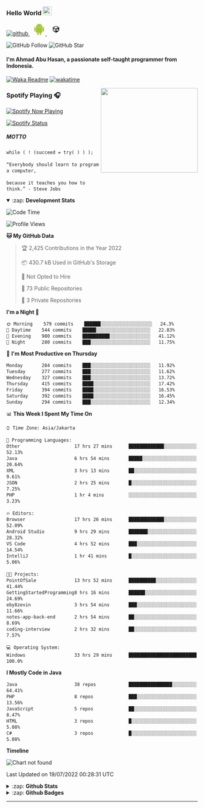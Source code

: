 ### Hello World <img src="https://github.com/eby8zevin/eby8zevin/blob/main/assets/Hi.gif"  width="23" height="23">

<p align="left">
  <a href="https://github.com/eby8zevin" target="_blank">
    <img src="https://github.com/eby8zevin/eby8zevin/blob/main/assets/GitHub.png" alt="github" width="33" height="33"/>
  </a>
  &nbsp;
  <a href="https://github.com/eby8zevin/QRBarcode" target="_blank">
    <img src="https://raw.githubusercontent.com/devicons/devicon/master/icons/android/android-plain.svg" alt="android" width="33" height="33"/>
  </a>
  &nbsp;
  <a href="https://github.com/eby8zevin/unity-ARMarker" target="_blank">
    <img src="https://raw.githubusercontent.com/devicons/devicon/master/icons/unity/unity-original.svg" alt="unity" width="33" height="33"/>
  </a>
</p>

![GitHub Follow](https://img.shields.io/github/followers/eby8zevin.svg?style=social&label=Follow)
![GitHub Star](https://img.shields.io/github/stars/eby8zevin?affiliations=OWNER%2CCOLLABORATOR&style=social&label=Star)

#### I'm Ahmad Abu Hasan, a passionate self-taught programmer from Indonesia.

[![Waka Readme](https://github.com/eby8zevin/eby8zevin/actions/workflows/anmol098.yml/badge.svg)](https://github.com/eby8zevin/eby8zevin/actions/workflows/anmol098.yml)
[![wakatime](https://wakatime.com/badge/user/bbcd646f-1daf-4865-a20e-46d4c803e6f8.svg)](https://wakatime.com/@bbcd646f-1daf-4865-a20e-46d4c803e6f8)

<img src="https://github.com/eby8zevin/eby8zevin/blob/main/assets/Octocat.png" width="255" height="222" align='right'>

### Spotify Playing 🎧

[<img src="https://spotify-now-playing-ahmadabuhasan.vercel.app/api/spotify-playing" alt="Spotify Now Playing" width="350" />](https://open.spotify.com/user/gr3y7pr12w9ol2dy2ccdb10e7)

[<img src="https://readme-spotify-status-ahmadabuhasan.vercel.app/api/run-spotify-status" alt="Spotify Status" width="350" />](https://open.spotify.com/user/gr3y7pr12w9ol2dy2ccdb10e7)

##### MOTTO

```
while ( ! (succeed = try( ) ) );

“Everybody should learn to program a computer,

because it teaches you how to think.” - Steve Jobs
```

<details open>
  <summary> :zap: <b>Development Stats</b> </summary>
  
<!--START_SECTION:waka-->
![Code Time](http://img.shields.io/badge/Code%20Time-1%2C006%20hrs%2047%20mins-blue)

![Profile Views](http://img.shields.io/badge/Profile%20Views-322-blue)

**🐱 My GitHub Data** 

> 🏆 2,425 Contributions in the Year 2022
 > 
> 📦 430.7 kB Used in GitHub's Storage 
 > 
> 🚫 Not Opted to Hire
 > 
> 📜 73 Public Repositories 
 > 
> 🔑 3 Private Repositories  
 > 
**I'm a Night 🦉** 

```text
🌞 Morning    579 commits    ██████░░░░░░░░░░░░░░░░░░░   24.3% 
🌆 Daytime    544 commits    █████░░░░░░░░░░░░░░░░░░░░   22.83% 
🌃 Evening    980 commits    ██████████░░░░░░░░░░░░░░░   41.12% 
🌙 Night      280 commits    ███░░░░░░░░░░░░░░░░░░░░░░   11.75%

```
📅 **I'm Most Productive on Thursday** 

```text
Monday       284 commits    ███░░░░░░░░░░░░░░░░░░░░░░   11.92% 
Tuesday      277 commits    ███░░░░░░░░░░░░░░░░░░░░░░   11.62% 
Wednesday    327 commits    ███░░░░░░░░░░░░░░░░░░░░░░   13.72% 
Thursday     415 commits    ████░░░░░░░░░░░░░░░░░░░░░   17.42% 
Friday       394 commits    ████░░░░░░░░░░░░░░░░░░░░░   16.53% 
Saturday     392 commits    ████░░░░░░░░░░░░░░░░░░░░░   16.45% 
Sunday       294 commits    ███░░░░░░░░░░░░░░░░░░░░░░   12.34%

```


📊 **This Week I Spent My Time On** 

```text
⌚︎ Time Zone: Asia/Jakarta

💬 Programming Languages: 
Other                    17 hrs 27 mins      █████████████░░░░░░░░░░░░   52.13% 
Java                     6 hrs 54 mins       █████░░░░░░░░░░░░░░░░░░░░   20.64% 
XML                      3 hrs 13 mins       ██░░░░░░░░░░░░░░░░░░░░░░░   9.61% 
JSON                     2 hrs 25 mins       █░░░░░░░░░░░░░░░░░░░░░░░░   7.25% 
PHP                      1 hr 4 mins         ░░░░░░░░░░░░░░░░░░░░░░░░░   3.23%

🔥 Editors: 
Browser                  17 hrs 26 mins      █████████████░░░░░░░░░░░░   52.09% 
Android Studio           9 hrs 29 mins       ███████░░░░░░░░░░░░░░░░░░   28.32% 
VS Code                  4 hrs 52 mins       ███░░░░░░░░░░░░░░░░░░░░░░   14.54% 
IntelliJ                 1 hr 41 mins        █░░░░░░░░░░░░░░░░░░░░░░░░   5.06%

🐱‍💻 Projects: 
PointOfSale              13 hrs 52 mins      ██████████░░░░░░░░░░░░░░░   41.44% 
GettingStartedProgramming8 hrs 16 mins       ██████░░░░░░░░░░░░░░░░░░░   24.69% 
eby8zevin                3 hrs 54 mins       ███░░░░░░░░░░░░░░░░░░░░░░   11.66% 
notes-app-back-end       2 hrs 54 mins       ██░░░░░░░░░░░░░░░░░░░░░░░   8.69% 
coding-interview         2 hrs 32 mins       ██░░░░░░░░░░░░░░░░░░░░░░░   7.57%

💻 Operating System: 
Windows                  33 hrs 29 mins      █████████████████████████   100.0%

```

**I Mostly Code in Java** 

```text
Java                     38 repos            ████████████████░░░░░░░░░   64.41% 
PHP                      8 repos             ███░░░░░░░░░░░░░░░░░░░░░░   13.56% 
JavaScript               5 repos             ██░░░░░░░░░░░░░░░░░░░░░░░   8.47% 
HTML                     3 repos             █░░░░░░░░░░░░░░░░░░░░░░░░   5.08% 
C#                       3 repos             █░░░░░░░░░░░░░░░░░░░░░░░░   5.08%

```


**Timeline**

![Chart not found](https://raw.githubusercontent.com/eby8zevin/eby8zevin/main/charts/bar_graph.png) 


 Last Updated on 19/07/2022 00:28:31 UTC
<!--END_SECTION:waka-->
</details>

<details>
  <summary> :zap: <b>Github Stats</b> </summary>
<p align="center">:heart:</p>
<p align="center"><a href="https://github.com/eby8zevin">
  <img src="https://github-readme-stats.vercel.app/api?username=eby8zevin&show_icons=true&theme=dark&line_height=20">
  <img src="https://github-readme-stats.vercel.app/api/top-langs/?username=eby8zevin&layout=compact&theme=dark">
</a></p>
<p align="center">
  <a href="https://github.com/eby8zevin">
    <img src="https://github-readme-streak-stats.herokuapp.com/?user=eby8zevin&theme=dark"/>
  </a>
</p>
</details>

<details>
  <summary> :zap: <b>Github Badges</b> </summary>
  <br>
  <a href='https://archiveprogram.github.com/'><img src='https://raw.githubusercontent.com/acervenky/animated-github-badges/master/assets/acbadge.gif' width='40' height='40'></a> 
  <a href='https://docs.github.com/en/developers'><img src='https://raw.githubusercontent.com/acervenky/animated-github-badges/master/assets/devbadge.gif' width='40' height='40'></a> 
  <a href='https://github.com/pricing'><img src='https://raw.githubusercontent.com/acervenky/animated-github-badges/master/assets/pro.gif' width='40' height='40'></a> 
  <a href='https://stars.github.com/'><img src='https://raw.githubusercontent.com/acervenky/animated-github-badges/master/assets/starbadge.gif' width='35' height='35'></a> 
  <a href='https://docs.github.com/en/github/supporting-the-open-source-community-with-github-sponsors'><img src='https://raw.githubusercontent.com/acervenky/animated-github-badges/master/assets/sponsorbadge.gif' width='35' height='35'></a>
</details>

---
